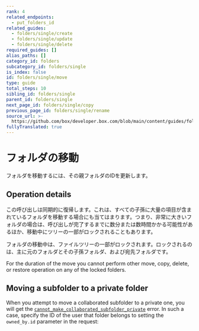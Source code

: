```yaml
---
rank: 4
related_endpoints:
  - put_folders_id
related_guides:
  - folders/single/create
  - folders/single/update
  - folders/single/delete
required_guides: []
alias_paths: []
category_id: folders
subcategory_id: folders/single
is_index: false
id: folders/single/move
type: guide
total_steps: 10
sibling_id: folders/single
parent_id: folders/single
next_page_id: folders/single/copy
previous_page_id: folders/single/rename
source_url: >-
  https://github.com/box/developer.box.com/blob/main/content/guides/folders/single/move.md
fullyTranslated: true
---
```

# フォルダの移動

フォルダを移動するには、その親フォルダのIDを更新します。

<Samples id="put_folders_id" variant="move">

</Samples>

## Operation details

<!-- markdownlint-disable line-length -->

この呼び出しは同期的に復帰します。これは、すべての子孫に大量の項目が含まれているフォルダを移動する場合にも当てはまります。つまり、非常に大きいフォルダの場合は、呼び出しが完了するまでに数分または数時間かかる可能性があるほか、移動中にツリーの一部がロックされることもあります。

フォルダの移動中は、ファイルツリーの一部がロックされます。ロックされるのは、主に元のフォルダとその子孫フォルダ、および宛先フォルダです。

For the duration of the move you cannot perform other move, copy, delete, or restore operation on any of the locked folders.

## Moving a subfolder to a private folder

When you attempt to move a collaborated subfolder to a private one, you will get the [`cannot_make_collaborated_subfolder_private`](../../api-calls/permissions-and-errors/common-errors.md#400-bad-request) error. In such a case, specify the ID of the user that folder belongs to setting the `owned_by.id` parameter in the request:

<Samples id="put_folders_id" variant="move_private">

</Samples>
